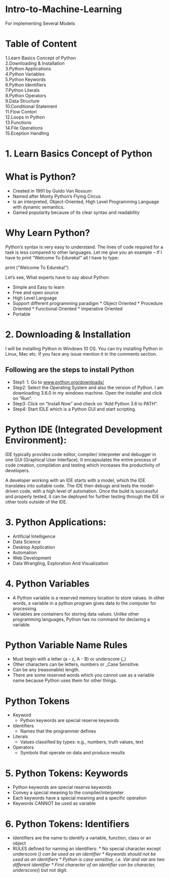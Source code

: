 # Intro-to-Machine-Learning
For implementing Several Models

# Table of Content
 1.Learn Basics Concept of Python \
 2.Downloading & Installation \
 3.Python Applications\
 4.Python Variables\
 5.Python Keywords\
 6.Python Identifiers\
 7.Python Literals\
 8.Python Operators\
 9.Data Structure\
 10.Conditional Statement\
 11.Flow Contorl\
 12.Loops in Python\
 13.Functions\
 14.File Operations\
 15.Eception Handling


# 1. Learn Basics Concept of Python

# What is Python?

*  Created in 1991 by Guido Van Rossum
*  Named after Monty Python’s Flying Circus
*  Is an interpreted, Object-Oriented, High Level Programming Language with dynamic semantics.
*  Gained popularity because of its clear syntax and readability


# Why Learn Python?

Python’s syntax is very easy to understand. The lines of code required for a task is less compared to other languages. Let me give you an example – If I have to print “Welcome To Edureka!” all I have to type:

print (“Welcome To Edureka!”)

Let’s see, What experts have to say about Python:

* Simple and Easy to learn
* Free and open source
* High Level Language
* Support different programming paradigm
      *  Object Oriented
      * Procedure Oriented
      *  Functional Oriented
      *  Imperative Oriented
* Portable      


#  2. Downloading & Installation

I will be installing Python in Windows 10 OS. You can try installing Python in Linux, Mac etc. If you face any issue mention it in the comments section.

## Following are the steps to install Python

*  Step1: 1. Go to www.python.org/downloads/
*  Step2: Select the Operating System and also the version of Python. I am downloading 3.6.0 in my windows machine. Open the installer and click on “Run”.
*  Step3: Click on “Install Now” and check on “Add Python 3.6 to PATH”.
*  Step4: Start IDLE which is a Python GUI and start scripting.

#  Python IDE (Integrated Development Environment):

IDE typically provides code editor, compiler/ interpreter and debugger in one GUI (Graphical User Interface). It encapsulates the entire process of code creation, compilation and testing which increases the productivity of developers.

A developer working with an IDE starts with a model, which the IDE translates into suitable code. The IDE then debugs and tests the model-driven code, with a high level of automation. Once the build is successful and properly tested, it can be deployed for further testing through the IDE or other tools outside of the IDE.


#  3. Python Applications:

*  Artificial Intelligence
*  Data Science
*  Desktop Application
* Automation
* Web Development
* Data Wrangling, Exploration And Visualization

# 4. Python Variables

* A Python variable is a reserved memory location to store values. In other words, a variable in a python program gives data to the computer for processing.
* Variables are containers for storing data values. Unlike other programming languages, Python has no command for declaring a variable.

#  Python Variable Name Rules

   *   Must begin with a letter (a - z, A - B) or underscore (_)
   *   Other characters can be letters, numbers or _Case Sensitive.
   *   Can be any (reasonable) length.
   *   There are some reserved words which you cannot use as a variable name because Python uses them for other things.


#  Python Tokens
   * Keyword
       * Python keywords are special reserve keywords
   * Identifiers
       * Names that the programmer defines
   *   Literals
       *  Values classified by types: e.g., numbers, truth values, text
  *    Operators 
       *  Symbols that operate on data and produce results


#  5. Python Tokens: Keywords

 *  Python keywords are special reserve keywords
 *  Convey a special meaning to the compiler/interpreter
 * Each keywords have a special meaning and a specific operation
 *  Keywords CANNOT be used as variable

# 6. Python Tokens: Identifiers
  
  *  Identifiers are the name to identify a variable, function, class or an object
  *  RULES defined for naming an identifiers:
                *   No special character except underscore (_) can be used as an identifier
                *   Keywords should not be used as an identifiers
                *   Python is case sensitive, i.e. Var and var are two different identifier
                *   First character of an identifier can be character, underscore(_) but not digit.
               
          
               
       


